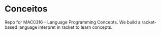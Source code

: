 # Conceitos
Repo for MAC0316 - Language Programming Concepts.
We build a racket-based language interpret in racket to learn concepts.
